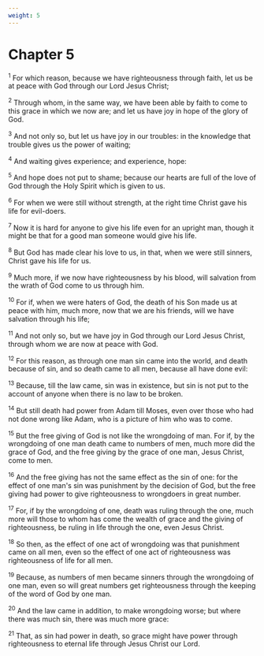 ```yaml
---
weight: 5
---
```


# Chapter 5

<sup>1</sup> For which reason, because we have righteousness through faith, let us be at peace with God through our Lord Jesus Christ; 

<sup>2</sup> Through whom, in the same way, we have been able by faith to come to this grace in which we now are; and let us have joy in hope of the glory of God. 

<sup>3</sup> And not only so, but let us have joy in our troubles: in the knowledge that trouble gives us the power of waiting; 

<sup>4</sup> And waiting gives experience; and experience, hope: 

<sup>5</sup> And hope does not put to shame; because our hearts are full of the love of God through the Holy Spirit which is given to us. 

<sup>6</sup> For when we were still without strength, at the right time Christ gave his life for evil-doers. 

<sup>7</sup> Now it is hard for anyone to give his life even for an upright man, though it might be that for a good man someone would give his life. 

<sup>8</sup> But God has made clear his love to us, in that, when we were still sinners, Christ gave his life for us. 

<sup>9</sup> Much more, if we now have righteousness by his blood, will salvation from the wrath of God come to us through him. 

<sup>10</sup> For if, when we were haters of God, the death of his Son made us at peace with him, much more, now that we are his friends, will we have salvation through his life; 

<sup>11</sup> And not only so, but we have joy in God through our Lord Jesus Christ, through whom we are now at peace with God. 

<sup>12</sup> For this reason, as through one man sin came into the world, and death because of sin, and so death came to all men, because all have done evil: 

<sup>13</sup> Because, till the law came, sin was in existence, but sin is not put to the account of anyone when there is no law to be broken. 

<sup>14</sup> But still death had power from Adam till Moses, even over those who had not done wrong like Adam, who is a picture of him who was to come. 

<sup>15</sup> But the free giving of God is not like the wrongdoing of man. For if, by the wrongdoing of one man death came to numbers of men, much more did the grace of God, and the free giving by the grace of one man, Jesus Christ, come to men. 

<sup>16</sup> And the free giving has not the same effect as the sin of one: for the effect of one man's sin was punishment by the decision of God, but the free giving had power to give righteousness to wrongdoers in great number. 

<sup>17</sup> For, if by the wrongdoing of one, death was ruling through the one, much more will those to whom has come the wealth of grace and the giving of righteousness, be ruling in life through the one, even Jesus Christ. 

<sup>18</sup> So then, as the effect of one act of wrongdoing was that punishment came on all men, even so the effect of one act of righteousness was righteousness of life for all men. 

<sup>19</sup> Because, as numbers of men became sinners through the wrongdoing of one man, even so will great numbers get righteousness through the keeping of the word of God by one man. 

<sup>20</sup> And the law came in addition, to make wrongdoing worse; but where there was much sin, there was much more grace: 

<sup>21</sup> That, as sin had power in death, so grace might have power through righteousness to eternal life through Jesus Christ our Lord. 


